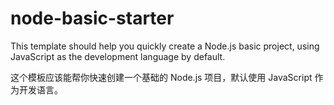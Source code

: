 # node-basic-starter

This template should help you quickly create a Node.js basic project, using JavaScript as the development language by default.

这个模板应该能帮你快速创建一个基础的 Node.js 项目，默认使用 JavaScript 作为开发语言。
